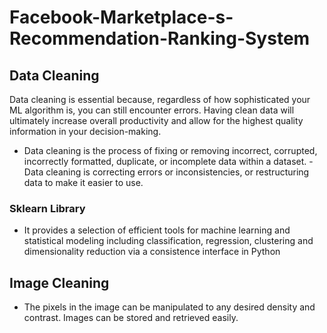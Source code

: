# Facebook-Marketplace-s-Recommendation-Ranking-System

## Data Cleaning 
Data cleaning is essential because, regardless of how sophisticated your ML algorithm is, you can still encounter errors. Having clean data will ultimately increase overall productivity and allow for the highest quality information in your decision-making.

- Data cleaning is the process of fixing or removing incorrect, corrupted, incorrectly formatted, duplicate, or incomplete data within a dataset.
-Data cleaning is correcting errors or inconsistencies, or restructuring data to make it easier to use. 

### Sklearn Library

- It provides a selection of efficient tools for machine learning and statistical modeling including classification, regression, clustering and dimensionality reduction via a consistence interface in Python

## Image Cleaning

- The pixels in the image can be manipulated to any desired density and contrast. Images can be stored and retrieved easily.